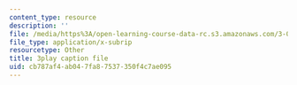 ```yaml
---
content_type: resource
description: ''
file: /media/https%3A/open-learning-course-data-rc.s3.amazonaws.com/3-091sc-introduction-to-solid-state-chemistry-fall-2010/cb787af4ab047fa87537350f4c7ae095_up3zP2z81SE.srt
file_type: application/x-subrip
resourcetype: Other
title: 3play caption file
uid: cb787af4-ab04-7fa8-7537-350f4c7ae095
---
```

